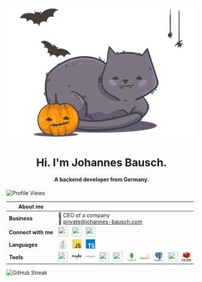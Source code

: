 <p align="center">
 <img src="assets/cat.svg" alt="cat"/>
</p>

<div align="center">
    <h1>Hi. I'm Johannes Bausch.</h1>
    <h4>A backend developer from Germany.</h4>
</div>

![Profile Views](https://komarev.com/ghpvc/?username=johannesbausch&label=Profile%20views&color=000000&style=flat)


<!-- Align all tables, table background different color, remove top row, Inserting Images using markdown), remove column seperation in top row, different gif -->


| **About me** | |
|--------------|---|
| **Business** | 💼 CEO of a company <br> 📧 private@johannes-bausch.com |
| **Connect with me** | <a href="https://linkedin.com/in/template"><img src="https://raw.githubusercontent.com/rahuldkjain/github-profile-readme-generator/master/src/images/icons/Social/linked-in-alt.svg" width="25" height="25"></a> &nbsp; <a href="https://instagram.com/template"><img src="https://raw.githubusercontent.com/rahuldkjain/github-profile-readme-generator/master/src/images/icons/Social/instagram.svg" width="25" height="25"></a> &nbsp; <a href="https://discord.gg/template"><img src="https://raw.githubusercontent.com/rahuldkjain/github-profile-readme-generator/master/src/images/icons/Social/discord.svg" width="25" height="25"></a> |
| **Languages** | <a href="https://www.java.com"><img src="https://raw.githubusercontent.com/devicons/devicon/master/icons/java/java-original.svg" width="25" height="25"></a> &nbsp; <a href="https://developer.mozilla.org/en-US/docs/Web/JavaScript"><img src="https://raw.githubusercontent.com/devicons/devicon/master/icons/javascript/javascript-original.svg" width="25" height="25"></a> &nbsp; <a href="https://www.typescriptlang.org/"><img src="https://raw.githubusercontent.com/devicons/devicon/master/icons/typescript/typescript-original.svg" width="25" height="25"></a> |
| **Tools** | <a href="https://quarkus.io/"><img src="https://design.jboss.org/quarkus/logo/final/SVG/quarkus_icon_rgb_default.svg" width="25" height="25"></a> &nbsp; <a href="https://nodejs.org"><img src="https://raw.githubusercontent.com/devicons/devicon/master/icons/nodejs/nodejs-original-wordmark.svg" width="25" height="25"></a> &nbsp; <a href="https://expressjs.com"><img src="https://raw.githubusercontent.com/devicons/devicon/master/icons/express/express-original-wordmark.svg" width="25" height="25"></a> &nbsp; <a href="https://git-scm.com/"><img src="https://www.vectorlogo.zone/logos/git-scm/git-scm-icon.svg" width="25" height="25"></a> &nbsp; <a href="https://www.jenkins.io"><img src="https://www.vectorlogo.zone/logos/jenkins/jenkins-icon.svg" width="25" height="25"></a> &nbsp; <a href="https://www.mongodb.com/"><img src="https://raw.githubusercontent.com/devicons/devicon/master/icons/mongodb/mongodb-original-wordmark.svg" width="25" height="25"></a> &nbsp; <a href="https://www.mysql.com/"><img src="https://raw.githubusercontent.com/devicons/devicon/master/icons/mysql/mysql-original-wordmark.svg" width="25" height="25"></a> &nbsp; <a href="https://www.postgresql.org"><img src="https://raw.githubusercontent.com/devicons/devicon/master/icons/postgresql/postgresql-original-wordmark.svg" width="25" height="25"></a> &nbsp; <a href="https://www.postman.com"><img src="https://www.vectorlogo.zone/logos/getpostman/getpostman-icon.svg" width="25" height="25"></a> &nbsp; <a href="https://redis.io"><img src="https://raw.githubusercontent.com/devicons/devicon/master/icons/redis/redis-original-wordmark.svg" width="25" height="25"></a> |



<img src="https://streak-stats.demolab.com?user=johannesbausch&theme=dark&hide_border=true&card_width=1012&background=00000000&border=00000000&stroke=00000000&ring=79C0FF&fire=FF8000&currStreakNum=79C0FF&sideNums=79C0FF&currStreakLabel=79C0FF&sideLabels=79C0FF&dates=79C0FF" alt="GitHub Streak" />

